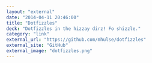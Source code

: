 ```yaml
---
layout: "external"
date: "2014-04-11 20:46:00"
title: "Dotfizzles"
deck: "Dotfizzles in the hizzay dirz! Fo shizzle."
category: "link"
external_url: "https://github.com/mhulse/dotfizzles"
external_site: "GitHub"
external_image: "dotfizzles.png"
---
```

